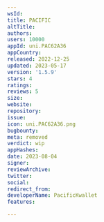 ```yaml
---
wsId: 
title: PACIFIC
altTitle: 
authors: 
users: 10000
appId: uni.PAC62A36
appCountry: 
released: 2022-12-25
updated: 2023-05-17
version: '1.5.9'
stars: 4
ratings: 
reviews: 5
size: 
website: 
repository: 
issue: 
icon: uni.PAC62A36.png
bugbounty: 
meta: removed
verdict: wip
appHashes: 
date: 2023-08-04
signer: 
reviewArchive: 
twitter: 
social: 
redirect_from: 
developerName: PacificKwallet
features: 

---
```


